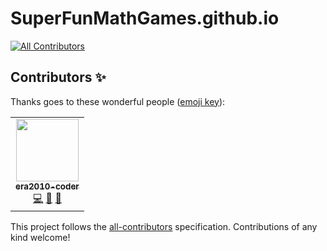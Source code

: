 # SuperFunMathGames.github.io
<!-- ALL-CONTRIBUTORS-BADGE:START - Do not remove or modify this section -->
[![All Contributors](https://img.shields.io/badge/all_contributors-1-orange.svg?style=flat-square)](#contributors-)
<!-- ALL-CONTRIBUTORS-BADGE:END -->
## Contributors ✨

Thanks goes to these wonderful people ([emoji key](https://allcontributors.org/docs/en/emoji-key)):

<!-- ALL-CONTRIBUTORS-LIST:START - Do not remove or modify this section -->
<!-- prettier-ignore-start -->
<!-- markdownlint-disable -->
<table>
  <tr>
    <td align="center"><a href="https://github.com/era2010-coder"><img src="https://avatars.githubusercontent.com/u/72707293?v=4?s=100" width="100px;" alt=""/><br /><sub><b>era2010-coder</b></sub></a><br /><a href="https://github.com/SuperFunMathGames/SuperFunMathGames.github.io/commits?author=era2010-coder" title="Code">💻</a> <a href="https://github.com/SuperFunMathGames/SuperFunMathGames.github.io/commits?author=era2010-coder" title="Documentation">📖</a> <a href="#design-era2010-coder" title="Design">🎨</a></td>
  </tr>
</table>

<!-- markdownlint-restore -->
<!-- prettier-ignore-end -->

<!-- ALL-CONTRIBUTORS-LIST:END -->

This project follows the [all-contributors](https://github.com/all-contributors/all-contributors) specification. Contributions of any kind welcome!